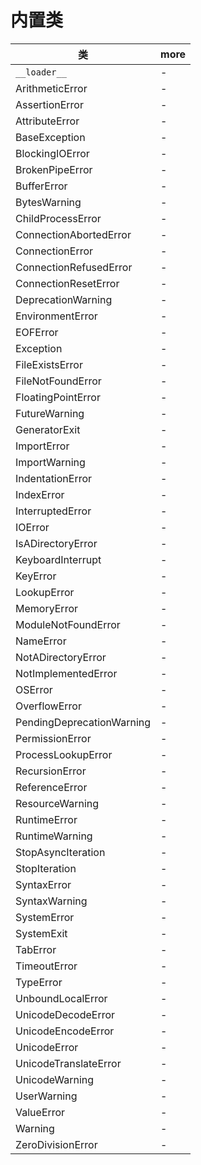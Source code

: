 # 内置类

| 类                        | more |
| ------------------------- | ---- |
| `__loader__`              | -    |
| ArithmeticError           | -    |
| AssertionError            | -    |
| AttributeError            | -    |
| BaseException             | -    |
| BlockingIOError           | -    |
| BrokenPipeError           | -    |
| BufferError               | -    |
| BytesWarning              | -    |
| ChildProcessError         | -    |
| ConnectionAbortedError    | -    |
| ConnectionError           | -    |
| ConnectionRefusedError    | -    |
| ConnectionResetError      | -    |
| DeprecationWarning        | -    |
| EnvironmentError          | -    |
| EOFError                  | -    |
| Exception                 | -    |
| FileExistsError           | -    |
| FileNotFoundError         | -    |
| FloatingPointError        | -    |
| FutureWarning             | -    |
| GeneratorExit             | -    |
| ImportError               | -    |
| ImportWarning             | -    |
| IndentationError          | -    |
| IndexError                | -    |
| InterruptedError          | -    |
| IOError                   | -    |
| IsADirectoryError         | -    |
| KeyboardInterrupt         | -    |
| KeyError                  | -    |
| LookupError               | -    |
| MemoryError               | -    |
| ModuleNotFoundError       | -    |
| NameError                 | -    |
| NotADirectoryError        | -    |
| NotImplementedError       | -    |
| OSError                   | -    |
| OverflowError             | -    |
| PendingDeprecationWarning | -    |
| PermissionError           | -    |
| ProcessLookupError        | -    |
| RecursionError            | -    |
| ReferenceError            | -    |
| ResourceWarning           | -    |
| RuntimeError              | -    |
| RuntimeWarning            | -    |
| StopAsyncIteration        | -    |
| StopIteration             | -    |
| SyntaxError               | -    |
| SyntaxWarning             | -    |
| SystemError               | -    |
| SystemExit                | -    |
| TabError                  | -    |
| TimeoutError              | -    |
| TypeError                 | -    |
| UnboundLocalError         | -    |
| UnicodeDecodeError        | -    |
| UnicodeEncodeError        | -    |
| UnicodeError              | -    |
| UnicodeTranslateError     | -    |
| UnicodeWarning            | -    |
| UserWarning               | -    |
| ValueError                | -    |
| Warning                   | -    |
| ZeroDivisionError         | -    |
